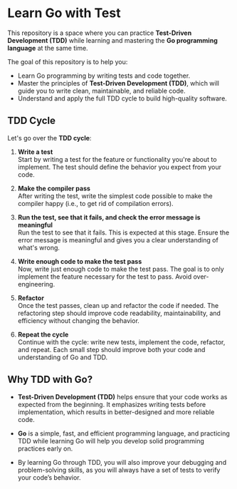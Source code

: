 # Learn Go with Test

This repository is a space where you can practice **Test-Driven Development (TDD)** while learning and mastering the **Go programming language** at the same time.

The goal of this repository is to help you:
- Learn Go programming by writing tests and code together.
- Master the principles of **Test-Driven Development (TDD)**, which will guide you to write clean, maintainable, and reliable code.
- Understand and apply the full TDD cycle to build high-quality software.

## TDD Cycle

Let's go over the **TDD cycle**:

1. **Write a test**  
   Start by writing a test for the feature or functionality you're about to implement. The test should define the behavior you expect from your code.

2. **Make the compiler pass**  
   After writing the test, write the simplest code possible to make the compiler happy (i.e., to get rid of compilation errors).

3. **Run the test, see that it fails, and check the error message is meaningful**  
   Run the test to see that it fails. This is expected at this stage. Ensure the error message is meaningful and gives you a clear understanding of what's wrong.

4. **Write enough code to make the test pass**  
   Now, write just enough code to make the test pass. The goal is to only implement the feature necessary for the test to pass. Avoid over-engineering.

5. **Refactor**  
   Once the test passes, clean up and refactor the code if needed. The refactoring step should improve code readability, maintainability, and efficiency without changing the behavior.

6. **Repeat the cycle**  
   Continue with the cycle: write new tests, implement the code, refactor, and repeat. Each small step should improve both your code and understanding of Go and TDD.

## Why TDD with Go?

- **Test-Driven Development (TDD)** helps ensure that your code works as expected from the beginning. It emphasizes writing tests before implementation, which results in better-designed and more reliable code.

- **Go** is a simple, fast, and efficient programming language, and practicing TDD while learning Go will help you develop solid programming practices early on.

- By learning Go through TDD, you will also improve your debugging and problem-solving skills, as you will always have a set of tests to verify your code’s behavior.
